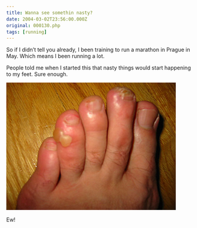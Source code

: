 ```yaml
---
title: Wanna see somethin nasty?
date: 2004-03-02T23:56:00.000Z
original: 000130.php
tags: [running]
---
```


So if I didn’t tell you already, I been training to run a marathon in Prague in May. Which means I been running a lot.

People told me when I started this that nasty things would start happening to my feet. Sure enough.

<p class="polaroid" style="--deg: -2deg"><img src="./monster-blisters.jpg" /></p>

Ew!
